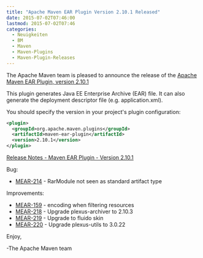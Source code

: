 ```yaml
---
title: "Apache Maven EAR Plugin Version 2.10.1 Released"
date: 2015-07-02T07:46:00
lastmod: 2015-07-02T07:46
categories:
  - Neuigkeiten
  - BM
  - Maven
  - Maven-Plugins
  - Maven-Plugin-Releases
---
```

The Apache Maven team is pleased to announce the release of the 
[Apache Maven EAR Plugin, version 2.10.1](http://maven.apache.org/plugins/maven-ear-plugin/)

This plugin generates Java EE Enterprise Archive (EAR) file. It can also
generate the deployment descriptor file (e.g. application.xml).

You should specify the version in your project's plugin configuration:

```xml
<plugin>
  <groupId>org.apache.maven.plugins</groupId>
  <artifactId>maven-ear-plugin</artifactId>
  <version>2.10.1</version>
</plugin>
```
<!-- more -->

[Release Notes - Maven EAR Plugin - Version 2.10.1](https://issues.apache.org/jira/secure/ReleaseNote.jspa?projectId=12317422&version=12330698)

Bug:

 * [MEAR-214](https://issues.apache.org/jira/browse/MEAR-214) - RarModule not seen as standard artifact type

Improvements:

 * [MEAR-159](https://issues.apache.org/jira/browse/MEAR-159) - encoding when filtering resources
 * [MEAR-218](https://issues.apache.org/jira/browse/MEAR-218) - Upgrade plexus-archiver to 2.10.3
 * [MEAR-219](https://issues.apache.org/jira/browse/MEAR-219) - Upgrade to fluido skin
 * [MEAR-220](https://issues.apache.org/jira/browse/MEAR-220) - Upgrade plexus-utils to 3.0.22

Enjoy,

-The Apache Maven team
